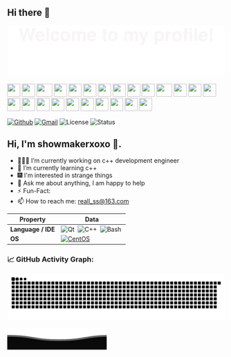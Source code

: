 ## Hi there 👋

<!--
**showmakerxoxo/showmakerxoxo** is a ✨ _special_ ✨ repository because its `README.md` (this file) appears on your GitHub profile.

Here are some ideas to get you started:

- 🔭 I’m currently working on ...
- 🌱 I’m currently learning ...
- 👯 I’m looking to collaborate on ...
- 🤔 I’m looking for help with ...
- 💬 Ask me about ...
- 📫 How to reach me: ...
- 😄 Pronouns: ...
- ⚡ Fun fact: ...
-->

![](./src/Bottom_up.svg)

<div>
    <img src="https://cdn.jsdelivr.net/gh/binwenwu/picgo_demo/img/githubparrot.gif" width="30" height="30"/>
    <img src="https://cdn.jsdelivr.net/gh/binwenwu/picgo_demo/img/indiaparrot.gif" width="30" height="30"/>
    <img src="https://cdn.jsdelivr.net/gh/binwenwu/picgo_demo/img/asyncparrot.gif" width="36" height="30"/>
    <img src="https://cdn.jsdelivr.net/gh/binwenwu/picgo_demo/img/exceptionallyfastparrot.gif" width="30" height="30"/>
    <img src="https://cdn.jsdelivr.net/gh/binwenwu/picgo_demo/img/60fpsparrot.gif" width="30" height="30"/>
    <img src="https://cdn.jsdelivr.net/gh/binwenwu/picgo_demo/img/jumpingparrot.gif" width="30" height="30"/>
    <img src="https://cdn.jsdelivr.net/gh/binwenwu/picgo_demo/img/opensourceparrot.gif" width="30" height="30"/>
    <img src="https://cdn.jsdelivr.net/gh/binwenwu/picgo_demo/img/dealwithitnowparrot.gif" width="30" height="30"/>
    <img src="https://cdn.jsdelivr.net/gh/binwenwu/picgo_demo/img/hypnoparrotlight.gif" width="30" height="30"/>
    <img src="https://cdn.jsdelivr.net/gh/binwenwu/picgo_demo/img/databaseparrot.gif" width="30" height="30"/>
    <img src="https://cdn.jsdelivr.net/gh/binwenwu/picgo_demo/img/fixparrot.gif" width="36" height="30"/>
    <img src="https://cdn.jsdelivr.net/gh/binwenwu/picgo_demo/img/laptop_parrot.gif" width="30" height="30"/>
    <img src="https://cdn.jsdelivr.net/gh/binwenwu/picgo_demo/img/spinningparrot.gif" width="30" height="30"/>
    <img src="https://cdn.jsdelivr.net/gh/binwenwu/picgo_demo/img/levitationparrot.gif" width="30" height="30"/>
    <img src="https://cdn.jsdelivr.net/gh/binwenwu/picgo_demo/img/meldparrot.gif" width="30" height="30"/>
    <img src="https://cdn.jsdelivr.net/gh/binwenwu/picgo_demo/img/slomoparrot.gif" width="30" height="30"/>
    <img src="https://cdn.jsdelivr.net/gh/binwenwu/picgo_demo/img/moonwalkingparrot.gif" width="30" height="30"/>
    <img src="https://cdn.jsdelivr.net/gh/binwenwu/picgo_demo/img/stableparrot.gif" width="30" height="30"/>
    <img src="https://cdn.jsdelivr.net/gh/binwenwu/picgo_demo/img/scienceparrot.gif" width="30" height="30"/>
    <img src="https://cdn.jsdelivr.net/gh/binwenwu/picgo_demo/img/pirateparrot.gif" width="30" height="30"/>
    <img src="https://cdn.jsdelivr.net/gh/binwenwu/picgo_demo/img/footballparrot.gif" width="30" height="30"/>
    <img src="https://cdn.jsdelivr.net/gh/binwenwu/picgo_demo/img/illuminatiparrot.gif" width="30" height="30"/>
    <img src="https://cdn.jsdelivr.net/gh/binwenwu/picgo_demo/img/hypnoparrotdark.gif" width="30" height="30"/>
    <img src="https://cdn.jsdelivr.net/gh/binwenwu/picgo_demo/img/mustacheparrot.gif" width="30" height="30"/>
</div>

[![Github](https://img.shields.io/badge/-Github-000?style=flat&logo=Github&logoColor=pink)](https://github.com/showmakerxoxo)
[![Gmail](https://img.shields.io/badge/-Gmail-c14438?style=flat&logo=Gmail&logoColor=gray)]()
![License](https://img.shields.io/github/license/Thomas-George-T/Thomas-George-T?style=flat)
![Status](https://img.shields.io/badge/status-learning-purple)

<!--   my-icons -->
<!--p align="center">
    <a href="https://github.com/showmakerxoxo/showmakerxoxo"><img src="https://img.shields.io/badge/status-learning-brightgreen.svg"></a> 
</p-->

## Hi, I'm showmakerxoxo 🚀.

- 👨🏽‍💻 I’m currently working on c++ development engineer
- 🌱 I’m currently learning c++
- 🎆 I'm interested in strange things
- 💬 Ask me about anything, I am happy to help
- ⚡️ Fun-Fact: 
- 📫 How to reach me: reall_ss@163.com

<!--   my-skils -->
| Property                                        | Data                                                                                                           |
|-------------------------------------------------|----------------------------------------------------------------------------------------------------------------|
| **Language / IDE**                              | ![Qt](https://img.shields.io/badge/Qt-004400?style=flat&logo=Qt)&nbsp; ![C++](https://img.shields.io/badge/C++-66CC66?style=flat&logo=C%2B%2B&logoColor=00599C)&nbsp; ![Bash](https://img.shields.io/badge/-Bash-444444?style=flat&logo=GnuBash)&nbsp;|
| **OS**                                          | [![CentOS](https://img.shields.io/badge/CentOS-gray?style=flat&logo=CentOS&logoColor=blue)](https://github.com/showmakerxoxo/showmakerxoxo)|

<!--   GitHub stats graph -->

### 📈 GitHub Activity Graph:
![activity-graph](https://raw.githubusercontent.com/showmakerxoxo/showmakerxoxo/output/github-contribution-grid-snake-dark.svg)

![](./src/Bottom_down.svg)
